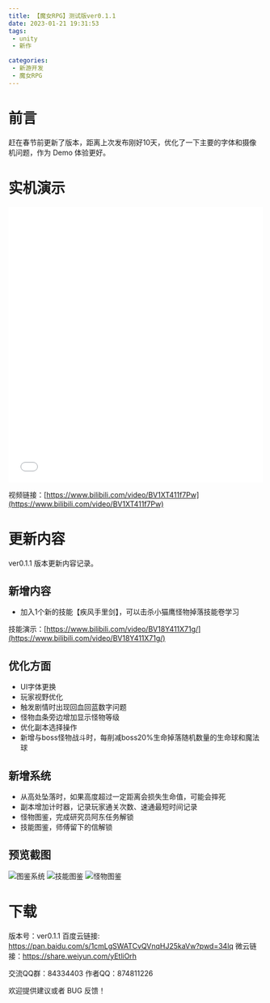 ```yaml
---
title: 【魔女RPG】测试版ver0.1.1
date: 2023-01-21 19:31:53
tags:
 - unity
 - 新作

categories:
 - 新游开发
 - 魔女RPG
---
```

# 前言
赶在春节前更新了版本，距离上次发布刚好10天，优化了一下主要的字体和摄像机问题，作为 Demo 体验更好。

# 实机演示
<iframe width="100%" height="544" src="//player.bilibili.com/player.html?aid=480012981&bvid=BV1XT411f7Pw&cid=960362616&page=1" scrolling="no" border="0" frameborder="no" framespacing="0" allowfullscreen="true"> </iframe>

视频链接：[https://www.bilibili.com/video/BV1XT411f7Pw](https://www.bilibili.com/video/BV1XT411f7Pw)

# 更新内容
ver0.1.1 版本更新内容记录。
## 新增内容
- 加入1个新的技能【疾风手里剑】，可以击杀小猫鹰怪物掉落技能卷学习

技能演示：[https://www.bilibili.com/video/BV18Y411X71g/](https://www.bilibili.com/video/BV18Y411X71g/)

## 优化方面
- UI字体更换
- 玩家视野优化
- 触发剧情时出现回血回蓝数字问题
- 怪物血条旁边增加显示怪物等级
- 优化副本选择操作
- 新增与boss怪物战斗时，每削减boss20%生命掉落随机数量的生命球和魔法球

## 新增系统
- 从高处坠落时，如果高度超过一定距离会损失生命值，可能会摔死
- 副本增加计时器，记录玩家通关次数、速通最短时间记录
- 怪物图鉴，完成研究员阿东任务解锁
- 技能图鉴，师傅留下的信解锁

## 预览截图
![图鉴系统](https://s2.loli.net/2023/01/21/Amxq2FchpHEzOKf.jpg)
![技能图鉴](https://s2.loli.net/2023/01/21/Ds89G3kX2TtjPlz.jpg)
![怪物图鉴](https://s2.loli.net/2023/01/21/kfnUcuDdJRFXqb1.jpg)

# 下载
版本号：ver0.1.1
百度云链接: https://pan.baidu.com/s/1cmLgSWATCvQVnqHJ25kaVw?pwd=34lq
微云链接：https://share.weiyun.com/yEtliOrh

交流QQ群：84334403
作者QQ：874811226

欢迎提供建议或者 BUG 反馈！